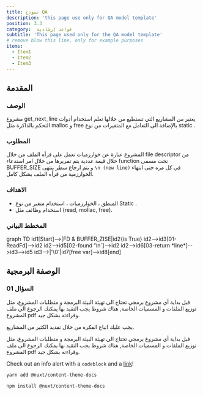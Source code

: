 ```yaml
---
title: نموذج QA
description: 'this page use only for QA model template'
position: 3.3
category:  ﻗﻮاﻋﺪ إرﺷﺎدﻳﺔ
subtitle: 'This page used only for the QA model template'
# remove blow this line, only for example purposes
items:
  - Item1
  - Item2
  - Item3
---
```


## المقدمة

### الوصف
مشروع get_next_line  يعتبر من المشاريع التي تستطيع من خلالها تعلم استخدام أدوات التحكم بالذاكرة مثل malloc  و free  بالإضافة الى التعامل مع المتغيرات من نوع static  .
### المطلوب
المشروع عبارة عن خوارزميات تعمل على قرأه الملف من خلال file descriptor من خلال قيمة عددية يتم تمريرها من خلال امر استدعاء function  تحت مسمى BUFFER_SIZE   و يتم ارجاع سطر ينتهى ```\n (new line)``` في كل مره حتى انتهاء الخوارزمية من قرأه الملف بشكل كامل.
### الاهداف
-	المنطق ، الخوارزميات ، استخدام متغير من نوع Static .
-	استخدام وظائف مثل (read, mollac, free).

### المخطط البياني

<mermaid>
graph TD
id1[Start]-->|FD & BUFFER_ZISE|id2{is True}
id2-->id3[01-ReadFd]-->id2
id2-->id5[02-found '\n`]-->id2
id2-->id6[03-return *line*]-->id3-->id5
id3-->|'\0'|id7[free var]-->id8[end]
</mermaid>

## الوصفة البرمجية

### السؤال 01

قبل بداية أي مشروع برمجي تحتاج الى تهيئة البيئة البرمجة و متطلبات المشروع، مثل توزيع الملفات و المسميات الخاصة, هناك شروط يجب التقيد بها يمكنك الرجوع الى ملف المشروع pdf  وقراءته بشكل جيد.

<alert type='success'>

يجب عليك اتباع الفكرة من خلال تقديد الكثير من المشاريع.

</alert>

<solution>
قبل بداية أي مشروع برمجي تحتاج الى تهيئة البيئة البرمجة و متطلبات المشروع، مثل توزيع الملفات و المسميات الخاصة, هناك شروط يجب التقيد بها يمكنك الرجوع الى ملف المشروع pdf  وقراءته بشكل جيد.


<alert>

Check out an info alert with a `codeblock` and a [link](/themes/docs)!

</alert>

<code-group>
  <code-block label="Yarn" active>

  ```bash
  yarn add @nuxt/content-theme-docs
  ```

  </code-block>
  <code-block label="NPM">

  ```bash
  npm install @nuxt/content-theme-docs
  ```

  </code-block>
</code-group>

</solution>